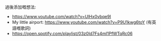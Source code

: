過後添加嘅想法:

- https://www.youtube.com/watch?v=UlHx0vbqe9I
- My little airport: https://www.youtube.com/watch?v=P9U1kwg6toY (有英語嘅歌詞)
- https://open.spotify.com/playlist/03z0ld7Fs4mI1PfWTqRc06
